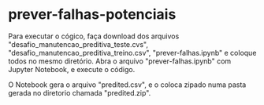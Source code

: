 # prever-falhas-potenciais
Para executar o cógico, faça download dos arquivos "desafio_manutencao_preditiva_teste.cvs", "desafio_manutencao_preditiva_treino.csv",
"prever-falhas.ipynb" e coloque todos no mesmo diretório. Abra o arquivo "prever-falhas.ipynb" com Jupyter Notebook, e execute o código.

O Notebook gera o arquivo "predited.csv", e o coloca zipado numa pasta gerada no diretorio chamada "predited.zip".
